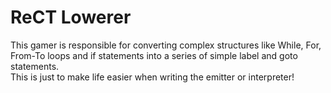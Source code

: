 # ReCT Lowerer
This gamer is responsible for converting complex structures like While, For, From-To loops and if statements into a series of simple label and goto statements.  
This is just to make life easier when writing the emitter or interpreter!